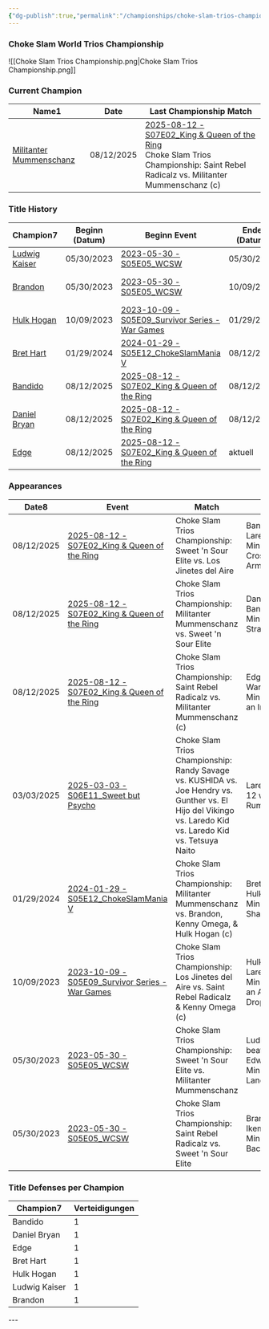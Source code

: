 ```yaml
---
{"dg-publish":true,"permalink":"/championships/choke-slam-trios-championship/","title":"Choke Slam Trios Championship","noteIcon":""}
---
```


### Choke Slam World Trios Championship
![[Choke Slam Trios Championship.png\|Choke Slam Trios Championship.png]]
<h3><span>Current Champion</span></h3><div><table class="dataview table-view-table"><thead class="table-view-thead"><tr class="table-view-tr-header"><th class="table-view-th"><span>Name</span><span class="dataview small-text">1</span></th><th class="table-view-th"><span>Date</span></th><th class="table-view-th"><span>Last Championship Match</span></th></tr></thead><tbody class="table-view-tbody"><tr><td><span><a data-href="Militanter Mummenschanz" href="Militanter Mummenschanz" class="internal-link" target="_blank" rel="noopener nofollow">Militanter Mummenschanz</a></span></td><td>08/12/2025</td><td><span><a data-href="2025-08-12 - S07E02_King &amp; Queen of the Ring" href="2025-08-12 - S07E02_King &amp; Queen of the Ring" class="internal-link" target="_blank" rel="noopener nofollow">2025-08-12 - S07E02_King &amp; Queen of the Ring</a><br>
Choke Slam Trios Championship: Saint Rebel Radicalz vs. Militanter Mummenschanz (c)</span></td></tr></tbody></table></div>

<h3><span>Title History</span></h3><div><table class="dataview table-view-table"><thead class="table-view-thead"><tr class="table-view-tr-header"><th class="table-view-th"><span>Champion</span><span class="dataview small-text">7</span></th><th class="table-view-th"><span>Beginn (Datum)</span></th><th class="table-view-th"><span>Beginn Event</span></th><th class="table-view-th"><span>Ende (Datum)</span></th><th class="table-view-th"><span>Ende Event</span></th><th class="table-view-th"><span>Dauer (Tage)</span></th><th class="table-view-th"><span>Titelverteidigungen</span></th><th class="table-view-th"><span>Aktuell</span></th></tr></thead><tbody class="table-view-tbody"><tr><td><span><a data-href="Ludwig Kaiser" href="Ludwig Kaiser" class="internal-link" target="_blank" rel="noopener nofollow">Ludwig Kaiser</a></span></td><td>05/30/2023</td><td><span><a data-href="2023-05-30 - S05E05_WCSW" href="2023-05-30 - S05E05_WCSW" class="internal-link" target="_blank" rel="noopener nofollow">2023-05-30 - S05E05_WCSW</a></span></td><td>05/30/2023</td><td><span><a data-href="2023-05-30 - S05E05_WCSW" href="2023-05-30 - S05E05_WCSW" class="internal-link" target="_blank" rel="noopener nofollow">2023-05-30 - S05E05_WCSW</a></span></td><td>0</td><td>0</td><td><span></span></td></tr><tr><td><span><a data-href="Brandon" href="Brandon" class="internal-link" target="_blank" rel="noopener nofollow">Brandon</a></span></td><td>05/30/2023</td><td><span><a data-href="2023-05-30 - S05E05_WCSW" href="2023-05-30 - S05E05_WCSW" class="internal-link" target="_blank" rel="noopener nofollow">2023-05-30 - S05E05_WCSW</a></span></td><td>10/09/2023</td><td><span><a data-href="2023-10-09 - S05E09_Survivor Series - War Games" href="2023-10-09 - S05E09_Survivor Series - War Games" class="internal-link" target="_blank" rel="noopener nofollow">2023-10-09 - S05E09_Survivor Series - War Games</a></span></td><td>132</td><td>0</td><td><span></span></td></tr><tr><td><span><a data-href="Hulk Hogan" href="Hulk Hogan" class="internal-link" target="_blank" rel="noopener nofollow">Hulk Hogan</a></span></td><td>10/09/2023</td><td><span><a data-href="2023-10-09 - S05E09_Survivor Series - War Games" href="2023-10-09 - S05E09_Survivor Series - War Games" class="internal-link" target="_blank" rel="noopener nofollow">2023-10-09 - S05E09_Survivor Series - War Games</a></span></td><td>01/29/2024</td><td><span><a data-href="2024-01-29 - S05E12_ChokeSlamMania V" href="2024-01-29 - S05E12_ChokeSlamMania V" class="internal-link" target="_blank" rel="noopener nofollow">2024-01-29 - S05E12_ChokeSlamMania V</a></span></td><td>112</td><td>0</td><td><span></span></td></tr><tr><td><span><a data-href="Bret Hart" href="Bret Hart" class="internal-link" target="_blank" rel="noopener nofollow">Bret Hart</a></span></td><td>01/29/2024</td><td><span><a data-href="2024-01-29 - S05E12_ChokeSlamMania V" href="2024-01-29 - S05E12_ChokeSlamMania V" class="internal-link" target="_blank" rel="noopener nofollow">2024-01-29 - S05E12_ChokeSlamMania V</a></span></td><td>08/12/2025</td><td><span><a data-href="2025-08-12 - S07E02_King &amp; Queen of the Ring" href="2025-08-12 - S07E02_King &amp; Queen of the Ring" class="internal-link" target="_blank" rel="noopener nofollow">2025-08-12 - S07E02_King &amp; Queen of the Ring</a></span></td><td>561</td><td>0</td><td><span></span></td></tr><tr><td><span><a data-href="Bandido" href="Bandido" class="internal-link" target="_blank" rel="noopener nofollow">Bandido</a></span></td><td>08/12/2025</td><td><span><a data-href="2025-08-12 - S07E02_King &amp; Queen of the Ring" href="2025-08-12 - S07E02_King &amp; Queen of the Ring" class="internal-link" target="_blank" rel="noopener nofollow">2025-08-12 - S07E02_King &amp; Queen of the Ring</a></span></td><td>08/12/2025</td><td><span><a data-href="2025-08-12 - S07E02_King &amp; Queen of the Ring" href="2025-08-12 - S07E02_King &amp; Queen of the Ring" class="internal-link" target="_blank" rel="noopener nofollow">2025-08-12 - S07E02_King &amp; Queen of the Ring</a></span></td><td>0</td><td>0</td><td><span></span></td></tr><tr><td><span><a data-href="Daniel Bryan" href="Daniel Bryan" class="internal-link" target="_blank" rel="noopener nofollow">Daniel Bryan</a></span></td><td>08/12/2025</td><td><span><a data-href="2025-08-12 - S07E02_King &amp; Queen of the Ring" href="2025-08-12 - S07E02_King &amp; Queen of the Ring" class="internal-link" target="_blank" rel="noopener nofollow">2025-08-12 - S07E02_King &amp; Queen of the Ring</a></span></td><td>08/12/2025</td><td><span><a data-href="2025-08-12 - S07E02_King &amp; Queen of the Ring" href="2025-08-12 - S07E02_King &amp; Queen of the Ring" class="internal-link" target="_blank" rel="noopener nofollow">2025-08-12 - S07E02_King &amp; Queen of the Ring</a></span></td><td>0</td><td>0</td><td><span></span></td></tr><tr><td><span><a data-href="Edge" href="Edge" class="internal-link" target="_blank" rel="noopener nofollow">Edge</a></span></td><td>08/12/2025</td><td><span><a data-href="2025-08-12 - S07E02_King &amp; Queen of the Ring" href="2025-08-12 - S07E02_King &amp; Queen of the Ring" class="internal-link" target="_blank" rel="noopener nofollow">2025-08-12 - S07E02_King &amp; Queen of the Ring</a></span></td><td><span>aktuell</span></td><td><span></span></td><td>22</td><td>0</td><td><span>✔️</span></td></tr></tbody></table></div>

<h3><span>Appearances</span></h3><div><table class="dataview table-view-table"><thead class="table-view-thead"><tr class="table-view-tr-header"><th class="table-view-th"><span>Date</span><span class="dataview small-text">8</span></th><th class="table-view-th"><span>Event</span></th><th class="table-view-th"><span>Match</span></th><th class="table-view-th"><span>Finish</span></th><th class="table-view-th"><span>Rating</span></th><th class="table-view-th"><span>Score</span></th><th class="table-view-th"><span>Time</span></th></tr></thead><tbody class="table-view-tbody"><tr><td>08/12/2025</td><td><span><a data-href="2025-08-12 - S07E02_King &amp; Queen of the Ring" href="2025-08-12 - S07E02_King &amp; Queen of the Ring" class="internal-link" target="_blank" rel="noopener nofollow">2025-08-12 - S07E02_King &amp; Queen of the Ring</a></span></td><td><span>Choke Slam Trios Championship: Sweet 'n Sour Elite vs. Los Jinetes del Aire</span></td><td><span>Bandido beat Laredo Kid in 80 Min 53 Sec with a Cross Armbreaker</span></td><td><span>★★★★1/2</span></td><td>92</td><td><span>80:53</span></td></tr><tr><td>08/12/2025</td><td><span><a data-href="2025-08-12 - S07E02_King &amp; Queen of the Ring" href="2025-08-12 - S07E02_King &amp; Queen of the Ring" class="internal-link" target="_blank" rel="noopener nofollow">2025-08-12 - S07E02_King &amp; Queen of the Ring</a></span></td><td><span>Choke Slam Trios Championship: Militanter Mummenschanz vs. Sweet 'n Sour Elite</span></td><td><span>Daniel Bryan beat Bandido in 39 Min 28 Sec with a Straight Arm Bar</span></td><td><span>★★★★1/2</span></td><td>92</td><td><span>39:28</span></td></tr><tr><td>08/12/2025</td><td><span><a data-href="2025-08-12 - S07E02_King &amp; Queen of the Ring" href="2025-08-12 - S07E02_King &amp; Queen of the Ring" class="internal-link" target="_blank" rel="noopener nofollow">2025-08-12 - S07E02_King &amp; Queen of the Ring</a></span></td><td><span>Choke Slam Trios Championship: Saint Rebel Radicalz vs. Militanter Mummenschanz (c)</span></td><td><span>Edge beat Wardlow in 15 Min 33 Sec with an Implant DDT</span></td><td><span>★★★3/4</span></td><td>82</td><td><span>15:33</span></td></tr><tr><td>03/03/2025</td><td><span><a data-href="2025-03-03 - S06E11_Sweet but Psycho" href="2025-03-03 - S06E11_Sweet but Psycho" class="internal-link" target="_blank" rel="noopener nofollow">2025-03-03 - S06E11_Sweet but Psycho</a></span></td><td><span>Choke Slam Trios Championship: Randy Savage vs. KUSHIDA vs. Joe Hendry vs. Gunther vs. El Hijo del Vikingo vs. Laredo Kid vs. Laredo Kid vs. Tetsuya Naito</span></td><td><span>Laredo Kid won a 12 wrestler Royal Rumble in  38:25</span></td><td><span>★★★★3/4</span></td><td>98</td><td><span>38:25</span></td></tr><tr><td>01/29/2024</td><td><span><a data-href="2024-01-29 - S05E12_ChokeSlamMania V" href="2024-01-29 - S05E12_ChokeSlamMania V" class="internal-link" target="_blank" rel="noopener nofollow">2024-01-29 - S05E12_ChokeSlamMania V</a></span></td><td><span>Choke Slam Trios Championship: Militanter Mummenschanz vs. Brandon, Kenny Omega, &amp; Hulk Hogan (c)</span></td><td><span>Bret Hart beat Hulk Hogan in 49 Min 24 Sec with a Sharpshooter</span></td><td><span>★★★★3/4</span></td><td>96</td><td><span>49:24</span></td></tr><tr><td>10/09/2023</td><td><span><a data-href="2023-10-09 - S05E09_Survivor Series - War Games" href="2023-10-09 - S05E09_Survivor Series - War Games" class="internal-link" target="_blank" rel="noopener nofollow">2023-10-09 - S05E09_Survivor Series - War Games</a></span></td><td><span>Choke Slam Trios Championship: Los Jinetes del Aire vs. Saint Rebel Radicalz &amp; Kenny Omega (c)</span></td><td><span>Hulk Hogan beat Laredo Kid in 29 Min 50 Sec with an Atomic Leg Drop</span></td><td><span>★★★1/4</span></td><td>74</td><td><span>29:50</span></td></tr><tr><td>05/30/2023</td><td><span><a data-href="2023-05-30 - S05E05_WCSW" href="2023-05-30 - S05E05_WCSW" class="internal-link" target="_blank" rel="noopener nofollow">2023-05-30 - S05E05_WCSW</a></span></td><td><span>Choke Slam Trios Championship: Sweet 'n Sour Elite vs. Militanter Mummenschanz</span></td><td><span>Ludwig Kaiser beat Eddie Edwards in 31 Min 33 Sec with a Landungsbrücken</span></td><td><span>★★★★1/4</span></td><td>89</td><td><span>31:33</span></td></tr><tr><td>05/30/2023</td><td><span><a data-href="2023-05-30 - S05E05_WCSW" href="2023-05-30 - S05E05_WCSW" class="internal-link" target="_blank" rel="noopener nofollow">2023-05-30 - S05E05_WCSW</a></span></td><td><span>Choke Slam Trios Championship: Saint Rebel Radicalz vs. Sweet 'n Sour Elite</span></td><td><span>Brandon beat Ikemen Jiro in 17 Min 49 Sec with a Backslide</span></td><td><span>★★</span></td><td>61</td><td><span>17:49</span></td></tr></tbody></table></div>

<h3><span>Title Defenses per Champion</span></h3><div><table class="dataview table-view-table"><thead class="table-view-thead"><tr class="table-view-tr-header"><th class="table-view-th"><span>Champion</span><span class="dataview small-text">7</span></th><th class="table-view-th"><span>Verteidigungen</span></th></tr></thead><tbody class="table-view-tbody"><tr><td><span>Bandido</span></td><td>1</td></tr><tr><td><span>Daniel Bryan</span></td><td>1</td></tr><tr><td><span>Edge</span></td><td>1</td></tr><tr><td><span>Bret Hart</span></td><td>1</td></tr><tr><td><span>Hulk Hogan</span></td><td>1</td></tr><tr><td><span>Ludwig Kaiser</span></td><td>1</td></tr><tr><td><span>Brandon</span></td><td>1</td></tr></tbody></table></div>
---